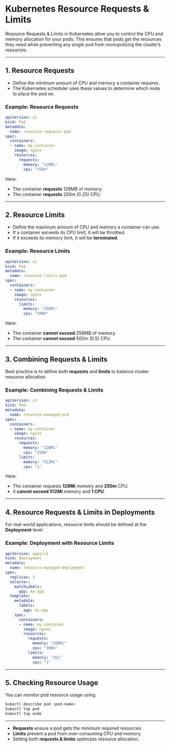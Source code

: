 # Kubernetes Resource Requests & Limits


Resource Requests & Limits in Kubernetes allow you to control the CPU and memory allocation for your pods. This ensures that pods get the resources they need while preventing any single pod from monopolizing the cluster’s resources.

---

## 1. Resource Requests
- Define the minimum amount of CPU and memory a container requires.
- The Kubernetes scheduler uses these values to determine which node to place the pod on.

### Example: Resource Requests
```yaml
apiVersion: v1
kind: Pod
metadata:
  name: resource-requests-pod
spec:
  containers:
  - name: my-container
    image: nginx
    resources:
      requests:
        memory: "128Mi"
        cpu: "250m"
```

Here:
- The container **requests** 128MB of memory.
- The container **requests** 250m (0.25) CPU.

---

## 2. Resource Limits
- Define the maximum amount of CPU and memory a container can use.
- If a container exceeds its CPU limit, it will be throttled.
- If it exceeds its memory limit, it will be **terminated**.

### Example: Resource Limits
```yaml
apiVersion: v1
kind: Pod
metadata:
  name: resource-limits-pod
spec:
  containers:
  - name: my-container
    image: nginx
    resources:
      limits:
        memory: "256Mi"
        cpu: "500m"
```

Here:
- The container **cannot exceed** 256MB of memory.
- The container **cannot exceed** 500m (0.5) CPU.

---

## 3. Combining Requests & Limits
Best practice is to define both **requests** and **limits** to balance cluster resource allocation.

### Example: Combining Requests & Limits
```yaml
apiVersion: v1
kind: Pod
metadata:
  name: resource-managed-pod
spec:
  containers:
  - name: my-container
    image: nginx
    resources:
      requests:
        memory: "128Mi"
        cpu: "250m"
      limits:
        memory: "512Mi"
        cpu: "1"
```

Here:
- The container requests **128Mi** memory and **250m** CPU.
- It **cannot exceed** **512Mi** memory and **1 CPU**.

---

## 4. Resource Requests & Limits in Deployments
For real-world applications, resource limits should be defined at the **Deployment** level.

### Example: Deployment with Resource Limits
```yaml
apiVersion: apps/v1
kind: Deployment
metadata:
  name: resource-managed-deployment
spec:
  replicas: 2
  selector:
    matchLabels:
      app: my-app
  template:
    metadata:
      labels:
        app: my-app
    spec:
      containers:
      - name: my-container
        image: nginx
        resources:
          requests:
            memory: "200Mi"
            cpu: "300m"
          limits:
            memory: "1Gi"
            cpu: "1"
```

---

## 5. Checking Resource Usage
You can monitor pod resource usage using:
```sh
kubectl describe pod <pod-name>
kubectl top pod
kubectl top node
```

---

- **Requests** ensure a pod gets the minimum required resources.
- **Limits** prevent a pod from over-consuming CPU and memory.
- Setting both **requests & limits** optimizes resource allocation.

